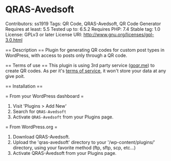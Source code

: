 # QRAS-Avedsoft
Contributors: ss1919
Tags: QR Code, QRAS-Avedsoft, QR Code Generator
Requires at least: 5.5
Tested up to: 6.5.2
Requires PHP: 7.4
Stable tag: 1.0
License: GPLv3 or later
License URI: <a href="http://www.gnu.org/licenses/gpl-3.0.html"> http://www.gnu.org/licenses/gpl-3.0.html </a>

== Description ==
Plugin for generating QR codes for custom post types in WordPress, with access to posts only through a QR code.

== Terms of use ==
This plugin is using 3rd party service (<a href="http://goqr.me/api/" target="_blank">goqr.me</a>) to create QR codes. As per it's <a href="http://goqr.me/api/doc/create-qr-code/#general_tos" target="_blank">terms of service</a>, it won't store your data at any give poit.

== Installation ==

= From your WordPress dashboard =

1. Visit 'Plugins > Add New'
2. Search for `QRAS-Avedsoft`
3. Activate `QRAS-Avedsoft` from your Plugins page.

= From WordPress.org =

1. Download QRAS-Avedsoft.
2. Upload the 'qras-avedsoft' directory to your '/wp-content/plugins/' directory, using your favorite method (ftp, sftp, scp, etc...)
3. Activate QRAS-Avedsoft from your Plugins page.
